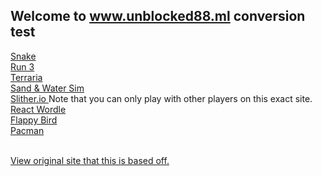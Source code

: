 ## Welcome to www.unblocked88.ml conversion test
<a href="/unblocked88.github.io/snake.html"> Snake </a>
<br>
<a href="/unblocked88.github.io/run3.html">  Run 3 </a>
<br>
<a href="/unblocked88.github.io/terraria.html">  Terraria </a>
<br>
<a href="/unblocked88.github.io/sandandwater.html">  Sand & Water Sim </a>
<br>
<a href="/unblocked88.github.io/slither.html">  Slither.io </a> Note that you can only play with other players on this exact site.
<br>
<a href="/unblocked88.github.io/wordle.html">  React Wordle </a>
<br>
<a href="/unblocked88.github.io/flappybird.html">  Flappy Bird </a>
<br>
<a href="/unblocked88.github.io/pacman.html">  Pacman </a>
<section id="downloads">
<br>          
          <a href="https://www.unblocked88.ml" class="btn btn-github"><span class="icon"></span>View original site that this is based off.</a>
        </section>
        

